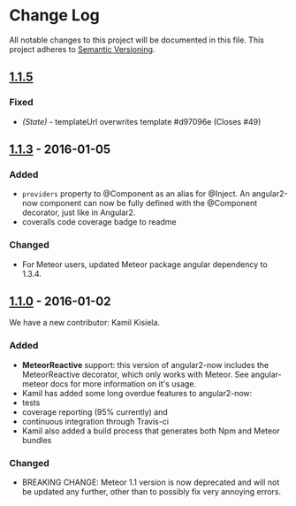 # Change Log

All notable changes to this project will be documented in this file. This project adheres to [Semantic Versioning](http://semver.org/).

## [1.1.5]

### Fixed

- *(State)* - templateUrl overwrites template #d97096e (Closes #49)

## [1.1.3] - 2016-01-05

### Added

- `providers` property to @Component as an alias for @Inject. An angular2-now component can now be fully defined with the @Component decorator, just like in Angular2.
- coveralls code coverage badge to readme

### Changed

- For Meteor users, updated Meteor package angular dependency to 1.3.4.

## [1.1.0] - 2016-01-02

We have a new contributor: Kamil Kisiela.

### Added

- **MeteorReactive** support: this version of angular2-now includes the MeteorReactive decorator, which only works with Meteor. See angular-meteor docs for more information on it's usage.  
- Kamil has added some long overdue features to angular2-now:
 - tests
 - coverage reporting (95% currently) and
 - continuous integration through Travis-ci
- Kamil also added a build process that generates both Npm and Meteor bundles

### Changed

- BREAKING CHANGE: Meteor 1.1 version is now deprecated and will not be updated any further, other than to possibly fix very annoying errors.

[1.1.5]: https://github.com/pbastowski/angular2-now/compare/a8e7c2a...v1.1.5
[1.1.3]: https://github.com/pbastowski/angular2-now/compare/v1.1.0...a8e7c2a
[1.1.0]: https://github.com/pbastowski/angular2-now/compare/689efb3...v1.1.0
